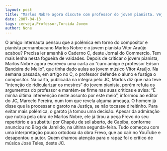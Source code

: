 ```yaml
---
layout: post
title: "Marlos Nobre agora discute com professor do jovem pianista. Veja polêmica amanhã no C"
date: 2007-04-13
tags: cerveja,Professor,Torcida Jovem
author: None
---
```

O amigo internauta pensou que a polêmica em torno do compositor e pianista pernambucano Marlos Nobre e o jovem pianista Vitor Araújo acabou?
Precisa ler amanhã o Caderno C, deste Jornal do Commercio. Tem mais lenha nesta fogueira de vaidades.
Depois de criticar o jovem pianista, Marlos Nobre agora escreveu uma carta ao “caro amigo e professor Edson Bandeira de Mello”, que tinha dado aulas ao jovem músico Vítor Araújo. Na semana passada, em artigo no C, o professor defende o aluno e fustiga o compositor.
Na carta, publicada na íntegra pelo JC, Marlos diz que não teve “intenção de ridicularizar os mestres” do jovem pianista, porém refuta os argumentos do professor e mantém-se firme nas suas críticas e avisa: “É minha última intervenção neste assunto por este meio”, informou ao editor do JC, Marcelo Pereira, num tom que revela alguma ameaça.
O homem já disse que ia processar o garoto na Justiça, se não tocasse direitinho. Para evitar mais polêmica, o garoto já tomou uma decisão. Apesar da admiração que nutria pela obra de Marlos Nobre, ele já tirou a peça Frevo do seu repertório e a substitui por Chapéu de sol aberto, de Capiba, conforme anunciou no Blog de Jamildo, na última segunda-feira. 
Tudo começou com uma interpretação pouco ortodoxa da obra Frevo, que ao cair no YouTube e desapontou o autor. Quem chamou atenção para o rapaz foi o crítico de música José Teles, deste JC. 